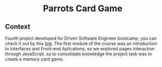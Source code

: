 <h1 align="center">Parrots Card Game</h1>

<h2>Context</h2>

<p> Fourth project developed for Driven Software Engineer bootcamp, you can check it out by this <a href="https://gabao55.github.io/parrots-card-game/">link</a>. The first module of the course was an introduction to Interfaces and Front-end Aplications, so we explored pages interaction through JavaScript, so to consolidate knowledge the project task was to create a memory card game.